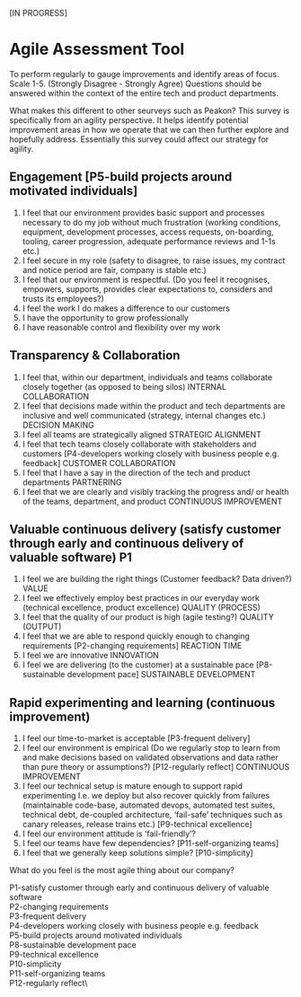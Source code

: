 [IN PROGRESS]

# Agile Assessment Tool
To perform regularly to gauge improvements and identify areas of focus.
Scale 1-5. (Strongly Disagree - Strongly Agree)
Questions should be answered within the context of the entire tech and product departments.

What makes this different to other seurveys such as Peakon?
This survey is specifically from an agility perspective. It helps identify potential improvement areas in how we operate that we can then further explore and hopefully address. Essentially this survey could affect our strategy for agility.


## Engagement [P5-build projects around motivated individuals]
1. I feel that our environment provides basic support and processes necessary to do my job without much frustration (working conditions, equipment, development processes, access requests, on-boarding, tooling, career progression, adequate performance reviews and 1-1s etc.)
2. I feel secure in my role (safety to disagree, to raise issues, my contract and notice period are fair, company is stable etc.)
3. I feel that our environment is respectful. (Do you feel it recognises, empowers, supports, provides clear expectations to, considers and trusts its employees?)
4. I feel the work I do makes a difference to our customers
5. I have the opportunity to grow professionally
6. I have reasonable control and flexibility over my work

## Transparency & Collaboration
1. I feel that, within our department, individuals and teams collaborate closely together (as opposed to being silos) INTERNAL COLLABORATION
2. I feel that decisions made within the product and tech departments are inclusive and well communicated (strategy, internal changes etc.) DECISION MAKING
3. I feel all teams are strategically aligned STRATEGIC ALIGNMENT
4. I feel that tech teams closely collaborate with stakeholders and customers [P4-developers working closely with business people e.g. feedback] CUSTOMER COLLABORATION
5. I feel that I have a say in the direction of the tech and product departments PARTNERING
6. I feel that we are clearly and visibly tracking the progress and/ or health of the teams, department, and product CONTINUOUS IMPROVEMENT

## Valuable continuous delivery (satisfy customer through early and continuous delivery of valuable software) P1
1. I feel we are building the right things (Customer feedback? Data driven?) VALUE
2. I feel we effectively employ best practices in our everyday work (technical excellence, product excellence) QUALITY (PROCESS)
3. I feel that the quality of our product is high (agile testing?) QUALITY (OUTPUT)
4. I feel that we are able to respond quickly enough to changing requirements [P2-changing requirements] REACTION TIME
5. I feel we are innovative INNOVATION
6. I feel we are delivering (to the customer) at a sustainable pace [P8-sustainable development pace] SUSTAINABLE DEVELOPMENT

## Rapid experimenting and learning (continuous improvement)
1. I feel our time-to-market is acceptable [P3-frequent delivery]
2. I feel our environment is empirical (Do we regularly stop to learn from and make decisions based on validated observations and data rather than pure theory or assumptions?) [P12-regularly reflect] CONTINUOUS IMPROVEMENT
3. I feel our technical setup is mature enough to support rapid experimenting I.e. we deploy but also recover quickly from failures (maintainable code-base, automated devops, automated test suites, technical debt, de-coupled architecture, ‘fail-safe’ techniques such as canary releases, release trains etc.) [P9-technical excellence]
4. I feel our environment attitude is ‘fail-friendly’?
5. I feel our teams have few dependencies? [P11-self-organizing teams]
6. I feel that we generally keep solutions simple? [P10-simplicity]

What do you feel is the most agile thing about our company?

P1-satisfy customer through early and continuous delivery of valuable software\
P2-changing requirements\
P3-frequent delivery\
P4-developers working closely with business people e.g. feedback\
P5-build projects around motivated individuals\
P8-sustainable development pace\
P9-technical excellence\
P10-simplicity\
P11-self-organizing teams\
P12-regularly reflect\

